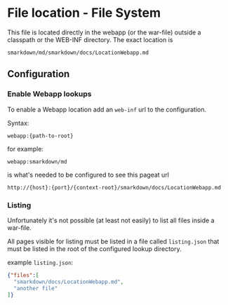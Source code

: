 # File location - File System


This file is located directly in the webapp (or the war-file) outside a classpath or the WEB-INF directory. The exact location is

```
smarkdown/md/smarkdown/docs/LocationWebapp.md
```



## Configuration


### Enable Webapp lookups

To enable a Webapp location add an ``web-inf`` url to the configuration. 

Syntax:
```
webapp:{path-to-root}
```


for example: 
```
webapp:smarkdown/md
``` 
is what's needed to be configured to see this pageat url
```
http://{host}:{port}/{context-root}/smarkdown/docs/LocationWebapp.md
```


### Listing

Unfortunately it's not possible (at least not easily) to list all files 
inside a war-file.


All pages visible for listing must be listed in a file called ``listing.json`` that
must be listed in the root of the configured lookup directory.


example ``listing.json``:

```json
{"files":[
  "smarkdown/docs/LocationWebapp.md",
  "another file"
]}
```
